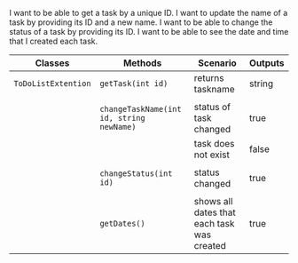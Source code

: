I want to be able to get a task by a unique ID.
I want to update the name of a task by providing its ID and a new name.
I want to be able to change the status of a task by providing its ID.
I want to be able to see the date and time that I created each task.

| Classes				  | Methods                                     | Scenario										| Outputs			|
|-------------------------|---------------------------------------------|-----------------------------------------------|-------------------|
|`ToDoListExtention`	  | `getTask(int id)`						    | returns taskname								| string			|
|						  |											    |												|					|
|						  | `changeTaskName(int id, string newName)`	| status of task changed						| true				|
|						  |											    | task does not exist							| false				|
|						  |											    |												|					|
|						  | `changeStatus(int id)`						| status changed								| true				|
|						  |											    |												|					|
|						  | `getDates()`								| shows all dates that each task was created	| true				|
